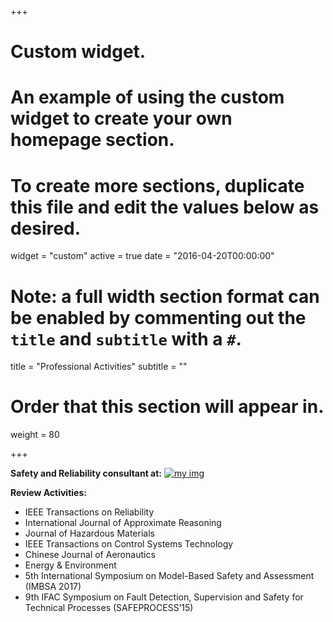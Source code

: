+++
# Custom widget.
# An example of using the custom widget to create your own homepage section.
# To create more sections, duplicate this file and edit the values below as desired.
widget = "custom"
active = true
date = "2016-04-20T00:00:00"

# Note: a full width section format can be enabled by commenting out the `title` and `subtitle` with a `#`.
title = "Professional Activities"
subtitle = ""

# Order that this section will appear in.
weight = 80

+++

**Safety and Reliability consultant at:**
[![my img](/img/relmar1.png)](https://www.relmar.co.uk/)

**Review Activities:**  

- IEEE Transactions on Reliability
- International Journal of Approximate Reasoning
- Journal of Hazardous Materials
- IEEE Transactions on Control Systems Technology
- Chinese Journal of Aeronautics
- Energy & Environment
- 5th International Symposium on Model-Based Safety and Assessment (IMBSA 2017)
- 9th IFAC Symposium on Fault Detection, Supervision and Safety for Technical Processes (SAFEPROCESS’15)
